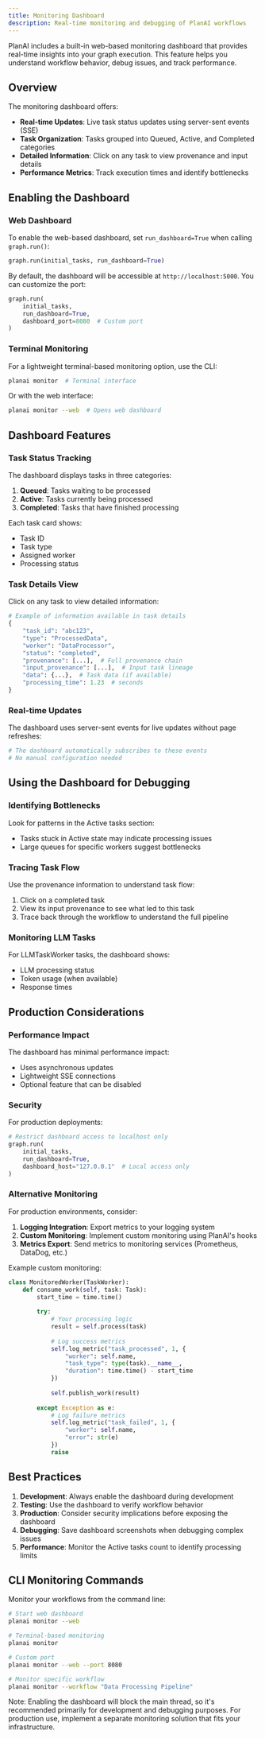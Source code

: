 ```yaml
---
title: Monitoring Dashboard
description: Real-time monitoring and debugging of PlanAI workflows
---
```


PlanAI includes a built-in web-based monitoring dashboard that provides real-time insights into your graph execution. This feature helps you understand workflow behavior, debug issues, and track performance.

## Overview

The monitoring dashboard offers:

- **Real-time Updates**: Live task status updates using server-sent events (SSE)
- **Task Organization**: Tasks grouped into Queued, Active, and Completed categories
- **Detailed Information**: Click on any task to view provenance and input details
- **Performance Metrics**: Track execution times and identify bottlenecks

## Enabling the Dashboard

### Web Dashboard

To enable the web-based dashboard, set `run_dashboard=True` when calling `graph.run()`:

```python
graph.run(initial_tasks, run_dashboard=True)
```

By default, the dashboard will be accessible at `http://localhost:5000`. You can customize the port:

```python
graph.run(
    initial_tasks, 
    run_dashboard=True,
    dashboard_port=8080  # Custom port
)
```

### Terminal Monitoring

For a lightweight terminal-based monitoring option, use the CLI:

```bash
planai monitor  # Terminal interface
```

Or with the web interface:

```bash
planai monitor --web  # Opens web dashboard
```

## Dashboard Features

### Task Status Tracking

The dashboard displays tasks in three categories:

1. **Queued**: Tasks waiting to be processed
2. **Active**: Tasks currently being processed
3. **Completed**: Tasks that have finished processing

Each task card shows:
- Task ID
- Task type
- Assigned worker
- Processing status

### Task Details View

Click on any task to view detailed information:

```python
# Example of information available in task details
{
    "task_id": "abc123",
    "type": "ProcessedData",
    "worker": "DataProcessor",
    "status": "completed",
    "provenance": [...],  # Full provenance chain
    "input_provenance": [...],  # Input task lineage
    "data": {...},  # Task data (if available)
    "processing_time": 1.23  # seconds
}
```

### Real-time Updates

The dashboard uses server-sent events for live updates without page refreshes:

```python
# The dashboard automatically subscribes to these events
# No manual configuration needed
```

## Using the Dashboard for Debugging

### Identifying Bottlenecks

Look for patterns in the Active tasks section:
- Tasks stuck in Active state may indicate processing issues
- Large queues for specific workers suggest bottlenecks

### Tracing Task Flow

Use the provenance information to understand task flow:

1. Click on a completed task
2. View its input provenance to see what led to this task
3. Trace back through the workflow to understand the full pipeline

### Monitoring LLM Tasks

For LLMTaskWorker tasks, the dashboard shows:
- LLM processing status
- Token usage (when available)
- Response times

## Production Considerations

### Performance Impact

The dashboard has minimal performance impact:
- Uses asynchronous updates
- Lightweight SSE connections
- Optional feature that can be disabled

### Security

For production deployments:

```python
# Restrict dashboard access to localhost only
graph.run(
    initial_tasks,
    run_dashboard=True,
    dashboard_host="127.0.0.1"  # Local access only
)
```

### Alternative Monitoring

For production environments, consider:

1. **Logging Integration**: Export metrics to your logging system
2. **Custom Monitoring**: Implement custom monitoring using PlanAI's hooks
3. **Metrics Export**: Send metrics to monitoring services (Prometheus, DataDog, etc.)

Example custom monitoring:

```python
class MonitoredWorker(TaskWorker):
    def consume_work(self, task: Task):
        start_time = time.time()
        
        try:
            # Your processing logic
            result = self.process(task)
            
            # Log success metrics
            self.log_metric("task_processed", 1, {
                "worker": self.name,
                "task_type": type(task).__name__,
                "duration": time.time() - start_time
            })
            
            self.publish_work(result)
            
        except Exception as e:
            # Log failure metrics
            self.log_metric("task_failed", 1, {
                "worker": self.name,
                "error": str(e)
            })
            raise
```

## Best Practices

1. **Development**: Always enable the dashboard during development
2. **Testing**: Use the dashboard to verify workflow behavior
3. **Production**: Consider security implications before exposing the dashboard
4. **Debugging**: Save dashboard screenshots when debugging complex issues
5. **Performance**: Monitor the Active tasks count to identify processing limits

## CLI Monitoring Commands

Monitor your workflows from the command line:

```bash
# Start web dashboard
planai monitor --web

# Terminal-based monitoring
planai monitor

# Custom port
planai monitor --web --port 8080

# Monitor specific workflow
planai monitor --workflow "Data Processing Pipeline"
```

Note: Enabling the dashboard will block the main thread, so it's recommended primarily for development and debugging purposes. For production use, implement a separate monitoring solution that fits your infrastructure.